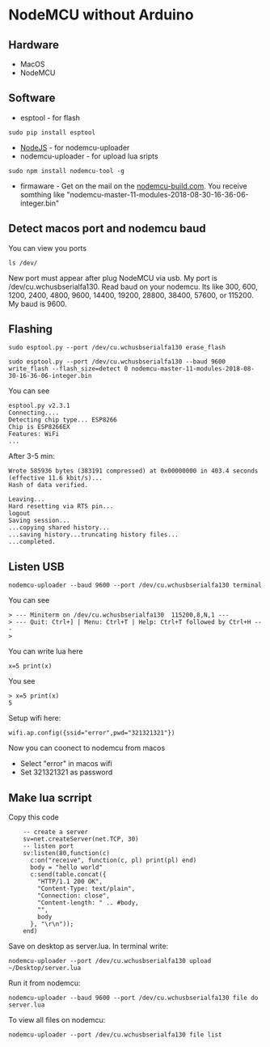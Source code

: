 # NodeMCU without Arduino

## Hardware
* MacOS
* NodeMCU
## Software
* esptool - for flash
```
sudo pip install esptool
```
* [NodeJS](https://nodejs.org/en/download/) - for nodemcu-uploader
* nodemcu-uploader - for upload lua sripts
```
sudo npm install nodemcu-tool -g
```
* firmaware - Get on the mail on the [nodemcu-build.com](https://nodemcu-build.com). You receive somthing like "nodemcu-master-11-modules-2018-08-30-16-36-06-integer.bin"
## Detect macos port and nodemcu baud
You can view you ports
```
ls /dev/
```
New port must appear after plug NodeMCU via usb.
My port is /dev/cu.wchusbserialfa130.
Read baud on your nodemcu. Its like 300, 600, 1200, 2400, 4800, 9600, 14400, 19200, 28800, 38400, 57600, or 115200.
My baud is 9600.

## Flashing
```
sudo esptool.py --port /dev/cu.wchusbserialfa130 erase_flash
```
```
sudo esptool.py --port /dev/cu.wchusbserialfa130 --baud 9600 write_flash --flash_size=detect 0 nodemcu-master-11-modules-2018-08-30-16-36-06-integer.bin
```
You can see
```
esptool.py v2.3.1
Connecting....
Detecting chip type... ESP8266
Chip is ESP8266EX
Features: WiFi
...
```
After 3-5 min:
```
Wrote 585936 bytes (383191 compressed) at 0x00000000 in 403.4 seconds (effective 11.6 kbit/s)...
Hash of data verified.

Leaving...
Hard resetting via RTS pin...
logout
Saving session...
...copying shared history...
...saving history...truncating history files...
...completed.
```
## Listen USB
```
nodemcu-uploader --baud 9600 --port /dev/cu.wchusbserialfa130 terminal
```
You can see
```
> --- Miniterm on /dev/cu.wchusbserialfa130  115200,8,N,1 ---
> --- Quit: Ctrl+] | Menu: Ctrl+T | Help: Ctrl+T followed by Ctrl+H ---
> 
```
You can write lua here
```
x=5 print(x)
```
You see
```
> x=5 print(x)
5
```
Setup wifi here:
```
wifi.ap.config({ssid="error",pwd="321321321"})
```
Now you can coonect to nodemcu from macos
* Select "error" in macos wifi
* Set 321321321 as password
## Make lua scrript
Copy this code
```
    -- create a server
    sv=net.createServer(net.TCP, 30)
    -- listen port
    sv:listen(80,function(c)
      c:on("receive", function(c, pl) print(pl) end)
      body = "hello world"
      c:send(table.concat({
        "HTTP/1.1 200 OK",
        "Content-Type: text/plain",
        "Connection: close",
        "Content-length: " .. #body,
        "",
        body
      }, "\r\n"));
    end)
```
Save on desktop as server.lua. 
In terminal write:
```
nodemcu-uploader --port /dev/cu.wchusbserialfa130 upload ~/Desktop/server.lua
```
Run it from nodemcu:
```
nodemcu-uploader --baud 9600 --port /dev/cu.wchusbserialfa130 file do server.lua
```
To view all files on nodemcu:
```
nodemcu-uploader --port /dev/cu.wchusbserialfa130 file list
```
